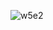
![w5e2](https://github.com/zakwanzamri17/Embedded-System-Design/assets/129892253/c8d0f679-d012-4b6a-9ade-788171aa07eb)
